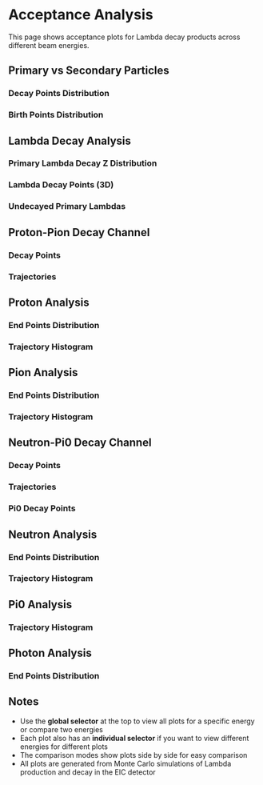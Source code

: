 # Acceptance Analysis

This page shows acceptance plots for Lambda decay products across different beam energies.

<AcceptanceViewer>

## Primary vs Secondary Particles

### Decay Points Distribution

<AcceptancePlot
  plot-name="01_primary_vs_secondary_decay_points.png"
  title="Primary vs Secondary Decay Points"
  description="Spatial distribution of decay points for primary and secondary particles in the detector."
/>

### Birth Points Distribution

<AcceptancePlot
  plot-name="02_primary_vs_secondary_birth_points.png"
  title="Primary vs Secondary Birth Points"
  description="Spatial distribution of birth points for primary and secondary particles."
/>

## Lambda Decay Analysis

### Primary Lambda Decay Z Distribution

<AcceptancePlot
  plot-name="03_primary_lambda_decay_z_distribution.png"
  title="Primary Lambda Decay Z Distribution"
  description="Distribution of Lambda decay vertices along the beam axis (Z)."
/>

### Lambda Decay Points (3D)

<AcceptancePlot
  plot-name="04_lambda_decay_points.png"
  title="Lambda Decay Points"
  description="Three-dimensional visualization of Lambda decay vertices in the detector."
/>

### Undecayed Primary Lambdas

<AcceptancePlot
  plot-name="undecayed_primary_lambdas.png"
  title="Undecayed Primary Lambdas"
  description="Distribution of Lambda particles that did not decay within the detector acceptance."
/>

## Proton-Pion Decay Channel

### Decay Points

<AcceptancePlot
  plot-name="05_proton_pion_decay_points.png"
  title="Proton-Pion Decay Points"
  description="Spatial distribution of proton-pion pairs from Lambda decay."
/>

### Trajectories

<AcceptancePlot
  plot-name="06_proton_pion_trajectories.png"
  title="Proton-Pion Trajectories"
  description="Visualization of proton and pion trajectories from Lambda decay."
/>

## Proton Analysis

### End Points Distribution

<AcceptancePlot
  plot-name="10_proton_end_points.png"
  title="Proton End Points"
  description="Spatial distribution where protons stop or exit the detector."
/>

### Trajectory Histogram

<AcceptancePlot
  plot-name="08_proton_trajectory_histogram.png"
  title="Proton Trajectory Histogram"
  description="Histogram of proton trajectory lengths and angular distributions."
/>

## Pion Analysis

### End Points Distribution

<AcceptancePlot
  plot-name="07_pion_end_points.png"
  title="Pion End Points"
  description="Spatial distribution where pions stop or exit the detector."
/>

### Trajectory Histogram

<AcceptancePlot
  plot-name="09_pion_trajectory_histogram.png"
  title="Pion Trajectory Histogram"
  description="Histogram of pion trajectory lengths and angular distributions."
/>

## Neutron-Pi0 Decay Channel

### Decay Points

<AcceptancePlot
  plot-name="11_neutron_pizero_decay_points.png"
  title="Neutron-Pi0 Decay Points"
  description="Spatial distribution of neutron-pi0 pairs from Lambda decay."
/>

### Trajectories

<AcceptancePlot
  plot-name="12_neutron_pizero_trajectories.png"
  title="Neutron-Pi0 Trajectories"
  description="Visualization of neutron and pi0 trajectories from Lambda decay."
/>

### Pi0 Decay Points

<AcceptancePlot
  plot-name="13_pizero_decay_points.png"
  title="Pi0 Decay Points"
  description="Spatial distribution of pi0 decay vertices."
/>

## Neutron Analysis

### End Points Distribution

<AcceptancePlot
  plot-name="15_neutron_end_points.png"
  title="Neutron End Points"
  description="Spatial distribution where neutrons are absorbed or exit the detector."
/>

### Trajectory Histogram

<AcceptancePlot
  plot-name="16_neutron_trajectory_histogram.png"
  title="Neutron Trajectory Histogram"
  description="Histogram of neutron trajectory lengths and angular distributions."
/>

## Pi0 Analysis

### Trajectory Histogram

<AcceptancePlot
  plot-name="17_pizero_trajectory_histogram.png"
  title="Pi0 Trajectory Histogram"
  description="Histogram of pi0 trajectory lengths and angular distributions."
/>

## Photon Analysis

### End Points Distribution

<AcceptancePlot
  plot-name="14_gamma_end_points.png"
  title="Photon End Points"
  description="Spatial distribution where photons are absorbed or exit the detector."
/>

</AcceptanceViewer>

## Notes

- Use the **global selector** at the top to view all plots for a specific energy or compare two energies
- Each plot also has an **individual selector** if you want to view different energies for different plots
- The comparison modes show plots side by side for easy comparison
- All plots are generated from Monte Carlo simulations of Lambda production and decay in the EIC detector